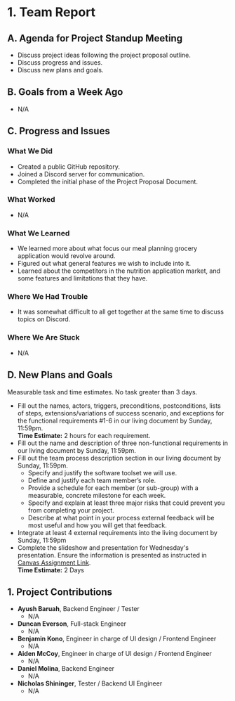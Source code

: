 # 1. Team Report

## A. Agenda for Project Standup Meeting
- Discuss project ideas following the project proposal outline.
- Discuss progress and issues.
- Discuss new plans and goals.

## B. Goals from a Week Ago
- N/A

## C. Progress and Issues

### What We Did
- Created a public GitHub repository.
- Joined a Discord server for communication.
- Completed the initial phase of the Project Proposal Document.

### What Worked
- N/A

### What We Learned
- We learned more about what focus our meal planning grocery application would revolve around.
- Figured out what general features we wish to include into it.
- Learned about the competitors in the nutrition application market, and some features and limitations that they have.

### Where We Had Trouble
- It was somewhat difficult to all get together at the same time to discuss topics on Discord.

### Where We Are Stuck
- N/A

## D. New Plans and Goals
Measurable task and time estimates. No task greater than 3 days.
- Fill out the names, actors, triggers, preconditions, postconditions, lists of steps, extensions/variations of success scenario, and exceptions for the functional requirements #1-6 in our living document by Sunday, 11:59pm.  
  **Time Estimate:** 2 hours for each requirement.
- Fill out the name and description of three non-functional requirements in our living document by Sunday, 11:59pm.
- Fill out the team process description section in our living document by Sunday, 11:59pm.
    - Specify and justify the software toolset we will use.
    - Define and justify each team member’s role.
    - Provide a schedule for each member (or sub-group) with a measurable, concrete milestone for each week.
    - Specify and explain at least three major risks that could prevent you from completing your project.
    - Describe at what point in your process external feedback will be most useful and how you will get that feedback.
- Integrate at least 4 external requirements into the living document by Sunday, 11:59pm
- Complete the slideshow and presentation for Wednesday's presentation. Ensure the information is presented as instructed in [Canvas Assignment Link](https://canvas.oregonstate.edu/courses/1987844/assignments/9908939).  
  **Time Estimate:** 2 Days

## 1. Project Contributions
- **Ayush Baruah**, Backend Engineer / Tester  
  - N/A
- **Duncan Everson**, Full-stack Engineer  
  - N/A
- **Benjamin Kono**, Engineer in charge of UI design / Frontend Engineer  
  - N/A
- **Aiden McCoy**, Engineer in charge of UI design / Frontend Engineer  
  - N/A
- **Daniel Molina**, Backend Engineer  
  - N/A
- **Nicholas Shininger**, Tester / Backend UI Engineer  
  - N/A
